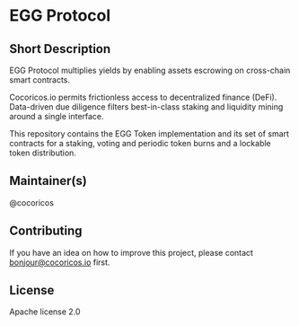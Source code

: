 # EGG Protocol

## Short Description

EGG Protocol multiplies yields by enabling assets escrowing on cross-chain smart contracts.

Cocoricos.io permits frictionless access to decentralized finance (DeFi). Data-driven due diligence filters best-in-class staking and liquidity mining around a single interface.

This repository contains the EGG Token implementation and its set of smart contracts for a staking, voting and periodic token burns and a lockable token distribution.

## Maintainer(s)

@cocoricos

## Contributing

If you have an idea on how to improve this project, please contact bonjour@cocoricos.io first.

## License

Apache license 2.0

